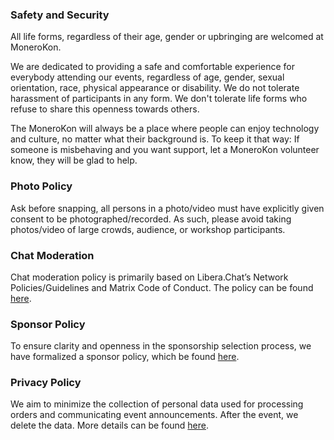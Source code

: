 ### Safety and Security

All life forms, regardless of their age, gender or upbringing are welcomed at MoneroKon.

We are dedicated to providing a safe and comfortable experience for everybody attending our events, regardless of age, gender, sexual orientation, race, physical appearance or disability. We do not tolerate harassment of participants in any form. We don't tolerate life forms who refuse to share this openness towards others.

The MoneroKon will always be a place where people can enjoy technology and culture, no matter what their background is. To keep it that way: If someone is misbehaving and you want support, let a MoneroKon volunteer know, they will be glad to help.

### Photo Policy

Ask before snapping, all persons in a photo/video must have explicitly given consent to be photographed/recorded. As such, please avoid taking photos/video of large crowds, audience, or workshop participants.

### Chat Moderation

Chat moderation policy is primarily based on Libera.Chat’s Network Policies/Guidelines and Matrix Code of Conduct. The policy can be found [here](https://github.com/MoneroKon/meta/blob/main/policies/chat-mod.md).

### Sponsor Policy

To ensure clarity and openness in the sponsorship selection process, we have formalized a sponsor policy, which be found [here](https://github.com/MoneroKon/meta/blob/main/policies/sponsorship-policy.md).

### Privacy Policy

We aim to minimize the collection of personal data used for processing orders and communicating event announcements. After the event, we delete the data. More details can be found [here](https://github.com/MoneroKon/meta/blob/main/policies/privacy-policy.md).
